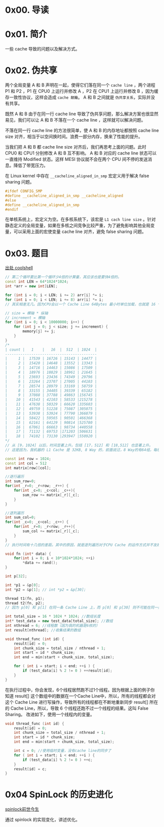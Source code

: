 # 0x00. 导读

# 0x01. 简介

一些 cache 导致的问题以及解决方式。

# 0x02. 伪共享

两个全局变量 A 和 B 声明在一起，使得它们落在同一个 `cache line` ，两个进程 P1 和 P2 ，P1 在 CPU0 上运行并修改 A ，P2 在 CPU1 上运行并修改 B ，因为缓存一致性协议，这样会造成 `cache 颠簸`。 A 和 B 之间就是 `伪共享关系`，实际并没有共享。

既然 A 和 B 由于在同一行 cache line 导致了伪共享问题，那么解决方案也很显然易见，我们可以让 A 和 B 不落在一个 cache line ，这样就可以解决问题。

不落在同一行 cache line 的方法很简单，使 A 和 B 的内存地址都按照 cache line size 对齐，相当于以空间换时间。浪费一部分内存，换来了性能的提升。

当我们把 A 和 B 都 cache line size 对齐后，我们再思考上面的问题。此时 CPU0 和 CPU1 分别修改 A 和 B 互不影响。 A 和 B 对应的 cache line 状态可以一直维持 Modified 状态。这样 MESI 协议就不会在两个 CPU 间不停的发送消息。降低了带宽压力。

在 Linux kernel 中存在 `__cacheline_aligned_in_smp` 宏定义用于解决 false sharing 问题。
```c
#ifdef CONFIG_SMP
#define __cacheline_aligned_in_smp __cacheline_aligned
#else
#define __cacheline_aligned_in_smp
#endif
```
在单核系统上，宏定义为空。在多核系统下，该宏是 `L1 cach line size` 。针对静态定义的全局变量，如果在多核之间竞争比较严重，为了避免影响其他全局变量，可以采用上面的宏使变量 cache line 对齐，避免 false sharing 问题。


# 0x03. 题目

[出处 coolshell](https://coolshell.cn/articles/20793.html)

```c++
// 第二个循环要比第一个循环少4倍的计算量，其应该也是要快4倍的。
const int LEN = 64*1024*1024;
int *arr = new int[LEN];

for (int i = 0; i < LEN; i += 2) arr[i] *= i;
for (int i = 0; i < LEN; i += 8) arr[i] *= i;
// 其实相差无几。因为CPU会以一个 Cache Line 64Bytes 最小时单位加载，也就是 16 个 32bits 的整型，所以，无论你步长是2还是8，都差不多。
```

```c++
// size = 横轴 * 纵轴
// increment = 横轴
for (int i = 0; i < 10000000; i++) {
    for (int j = 0; j < size; j += increment) {
        memory[j] += j;
    }
}
/*
| count |   1    |   16  |  512  | 1024  |
------------------------------------------
|     1 |  17539 | 16726 | 15143 | 14477 |
|     2 |  15420 | 14648 | 13552 | 13343 |
|     3 |  14716 | 14463 | 15086 | 17509 |
|     4 |  18976 | 18829 | 18961 | 21645 |
|     5 |  23693 | 23436 | 74349 | 29796 |
|     6 |  23264 | 23707 | 27005 | 44103 |
|     7 |  28574 | 28979 | 33169 | 58759 |
|     8 |  33155 | 34405 | 39339 | 65182 |
|     9 |  37088 | 37788 | 49863 |156745 |
|    10 |  41543 | 42103 | 58533 |215278 |
|    11 |  47638 | 50329 | 66620 |335603 |
|    12 |  49759 | 51228 | 75087 |305075 |
|    13 |  53938 | 53924 | 77790 |366879 |
|    14 |  58422 | 59565 | 90501 |466368 |
|    15 |  62161 | 64129 | 90814 |525780 |
|    16 |  67061 | 66663 | 98734 |440558 |
|    17 |  71132 | 69753 |171203 |506631 |
|    18 |  74102 | 73130 |293947 |550920 |
*/
// 从 [9，1024] 以后，时间显著上升。包括 [17，512] 和 [18,512] 也显著上升。
// 这是因为，我机器的 L1 Cache 是 32KB, 8 Way 的，前面说过，8 Way的有64组，每组8个Cache Line，当for-loop步长超过1024个整型，也就是正好 4096 Bytes时，也就是导致内存地址的变化是变化在高位的24bits上，而低位的12bits变化不大，尤其是中间6bits没有变化，导致全部命中同一组set，导致大量的cache 冲突，导致性能下降，时间上升。而 [16, 512]也是一样的，其中的几步开始导致L1 Cache开始冲突失效。
```

```c++
const int row = 1024;
const int col = 512
int matrix[row][col];

//逐行遍历
int sum_row=0;
for(int _r=0; _r<row; _r++) {
    for(int _c=0; _c<col; _c++){
        sum_row += matrix[_r][_c];
    }
}

//逐列遍历
int sum_col=0;
for(int _c=0; _c<col; _c++) {
    for(int _r=0; _r<row; _r++){
        sum_col += matrix[_r][_c];
    }
}
// 执行时间有十几倍的差距。其中的原因，就是逐列遍历对于CPU Cache 的运作方式并不友好，所以，付出巨大的代价。
```

```c++
void fn (int* data) {
    for(int i = 0; i < 10*1024*1024; ++i)
        *data += rand();
}

int p[32];

int *p1 = &p[0];
int *p2 = &p[1]; // int *p2 = &p[30];

thread t1(fn, p1);
thread t2(fn, p2);
// 因为 p[0] 和 p[1] 在同一条 Cache Line 上，而 p[0] 和 p[30] 则不可能在同一条Cache Line 上 ，CPU的缓存最小的更新单位是Cache Line，所以，这导致虽然两个线程在写不同的数据，但是因为这两个数据在同一条Cache Line上，就会导致缓存需要不断进在两个CPU的L1/L2中进行同步，从而导致了5倍的时间差异。
```

```c++
int total_size = 16 * 1024 * 1024; //数组长度
int* test_data = new test_data[total_size]; //数组
int nthread = 6; //线程数（因为我的机器是6核的）
int result[nthread]; //收集结果的数组

void thread_func (int id) {
    result[id] = 0;
    int chunk_size = total_size / nthread + 1;
    int start = id * chunk_size;
    int end = min(start + chunk_size, total_size);

    for ( int i = start; i < end; ++i ) {
        if (test_data[i] % 2 != 0 ) ++result[id];
    }
}
```
在执行过程中，你会发现，6个线程居然跑不过1个线程。因为根据上面的例子你知道 result[] 这个数组中的数据在一个Cache Line中，所以，所有的线程都会对这个 Cache Line 进行写操作，导致所有的线程都在不断地重新同步 result[] 所在的 Cache Line，所以，导致 6 个线程还跑不过一个线程的结果。这叫 False Sharing。
改进如下，使用一个线程内的变量。
```c++
void thread_func (int id) {
    result[id] = 0;
    int chunk_size = total_size / nthread + 1;
    int start = id * chunk_size;
    int end = min(start + chunk_size, total_size);

    int c = 0; //使用临时变量，没有cache line的同步了
    for ( int i = start; i < end; ++i ) {
        if (test_data[i] % 2 != 0 ) ++c;
    }
    result[id] = c;
}
```

# 0x04 SpinLock 的历史进化

[spinlock前世今生](https://zhuanlan.zhihu.com/p/133445693)

通过 spinlock 的实现变化，讲述优化。